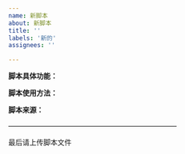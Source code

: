 ```yaml
---
name: 新脚本
about: 新脚本
title: ''
labels: '新的'
assignees: ''

---
```


**脚本具体功能：**


**脚本使用方法：**


**脚本来源：**


————————————————————————

最后请上传脚本文件
